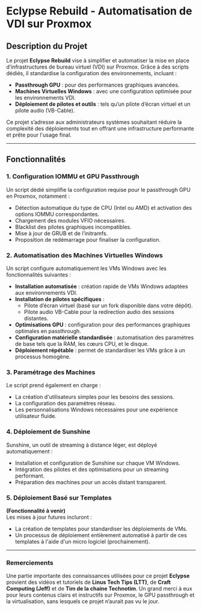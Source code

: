 # **Eclypse Rebuild - Automatisation de VDI sur Proxmox**

## **Description du Projet**

Le projet **Eclypse Rebuild** vise à simplifier et automatiser la mise en place d’infrastructures de bureau virtuel (VDI) sur Proxmox. Grâce à des scripts dédiés, il standardise la configuration des environnements, incluant :

- **Passthrough GPU** : pour des performances graphiques avancées.
- **Machines Virtuelles Windows** : avec une configuration optimisée pour les environnements VDI.
- **Déploiement de pilotes et outils** : tels qu’un pilote d’écran virtuel et un pilote audio (VB-Cable).

Ce projet s’adresse aux administrateurs systèmes souhaitant réduire la complexité des déploiements tout en offrant une infrastructure performante et prête pour l'usage final.

---

## **Fonctionnalités**

### **1. Configuration IOMMU et GPU Passthrough**
Un script dédié simplifie la configuration requise pour le passthrough GPU en Proxmox, notamment :

- Détection automatique du type de CPU (Intel ou AMD) et activation des options IOMMU correspondantes.
- Chargement des modules VFIO nécessaires.
- Blacklist des pilotes graphiques incompatibles.
- Mise à jour de GRUB et de l’initramfs.
- Proposition de redémarrage pour finaliser la configuration.

### **2. Automatisation des Machines Virtuelles Windows**
Un script configure automatiquement les VMs Windows avec les fonctionnalités suivantes :

- **Installation automatisée** : création rapide de VMs Windows adaptées aux environnements VDI.
- **Installation de pilotes spécifiques** :
  - Pilote d’écran virtuel (basé sur un fork disponible dans votre dépôt).
  - Pilote audio VB-Cable pour la redirection audio des sessions distantes.
- **Optimisations GPU** : configuration pour des performances graphiques optimales en passthrough.
- **Configuration matérielle standardisée** : automatisation des paramètres de base tels que la RAM, les cœurs CPU, et le disque.
- **Déploiement répétable** : permet de standardiser les VMs grâce à un processus homogène.

### **3. Paramétrage des Machines**
Le script prend également en charge :

- La création d'utilisateurs simples pour les besoins des sessions.
- La configuration des paramètres réseau.
- Les personnalisations Windows nécessaires pour une expérience utilisateur fluide.

### **4. Déploiement de Sunshine**
Sunshine, un outil de streaming à distance léger, est déployé automatiquement :

- Installation et configuration de Sunshine sur chaque VM Windows.
- Intégration des pilotes et des optimisations pour un streaming performant.
- Préparation des machines pour un accès distant transparent.

### **5. Déploiement Basé sur Templates**
**(Fonctionnalité à venir)**  
Les mises à jour futures incluront :

- La création de templates pour standardiser les déploiements de VMs.
- Un processus de déploiement entièrement automatisé à partir de ces templates à l'aide d'un micro logiciel (prochainement).

---

### Remerciements

Une partie importante des connaissances utilisées pour ce projet **Eclypse** provient des vidéos et tutoriels de **Linus Tech Tips (LTT)**, de **Craft Computing (Jeff)** et de **Tim de la chaine Technotim**. Un grand merci à eux pour leurs contenus clairs et instructifs sur Proxmox, le GPU passthrough et la virtualisation, sans lesquels ce projet n’aurait pas vu le jour.
